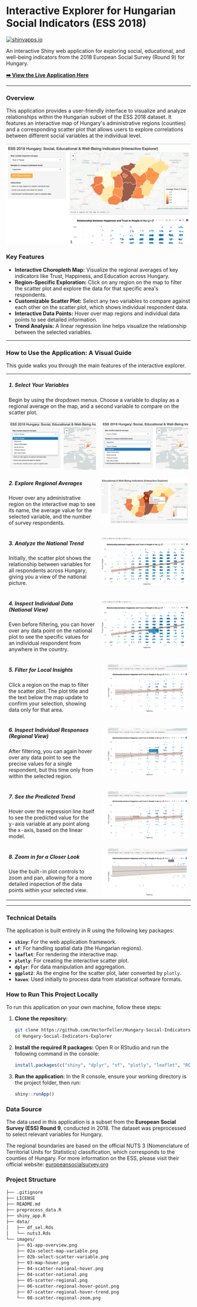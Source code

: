 # Interactive Explorer for Hungarian Social Indicators (ESS 2018)

[![shinyapps.io](https://img.shields.io/badge/shinyapps.io-deployed-blue.svg)](https://vectorvoyager.shinyapps.io/hungary_shiny_app/)

An interactive Shiny web application for exploring social, educational, and well-being indicators from the 2018 European Social Survey (Round 9) for Hungary.

**[➡️ View the Live Application Here](https://vectorvoyager.shinyapps.io/hungary_shiny_app/)**

---

### Overview

This application provides a user-friendly interface to visualize and analyze relationships within the Hungarian subset of the ESS 2018 dataset. It features an interactive map of Hungary's administrative regions (counties) and a corresponding scatter plot that allows users to explore correlations between different social variables at the individual level.

![Application Overview](images/01-app-overview.png)

### Key Features

*   **Interactive Choropleth Map:** Visualize the regional averages of key indicators like Trust, Happiness, and Education across Hungary.
*   **Region-Specific Exploration:** Click on any region on the map to filter the scatter plot and explore the data for that specific area's respondents.
*   **Customizable Scatter Plot:** Select any two variables to compare against each other on the scatter plot, which shows individual respondent data.
*   **Interactive Data Points:** Hover over map regions and individual data points to see detailed information.
*   **Trend Analysis:** A linear regression line helps visualize the relationship between the selected variables.

---

### How to Use the Application: A Visual Guide

This guide walks you through the main features of the interactive explorer.

<table>
  <tr>
    <td colspan="2">
      <h5>1. Select Your Variables</h5>
      <p>Begin by using the dropdown menus. Choose a variable to display as a regional average on the map, and a second variable to compare on the scatter plot.</p>
    </td>
  </tr>
  <tr>
    <td width="50%"><img src="images/02a-select-map-variable.png" alt="Selecting the map variable"></td>
    <td width="50%"><img src="images/02b-select-scatter-variable.png" alt="Selecting the scatter plot variable"></td>
  </tr>
  <tr>
    <td width="50%" valign="top">
      <h5>2. Explore Regional Averages</h5>
      <p>Hover over any administrative region on the interactive map to see its name, the average value for the selected variable, and the number of survey respondents.</p>
    </td>
    <td width="50%">
      <img src="images/03-map-hover.png" alt="Hovering over a map region">
    </td>
  </tr>
  <tr>
    <td width="50%" valign="top">
      <h5>3. Analyze the National Trend</h5>
      <p>Initially, the scatter plot shows the relationship between variables for all respondents across Hungary, giving you a view of the national picture.</p>
    </td>
    <td width="50%">
      <img src="images/04-scatter-national.png" alt="Scatter plot for all of Hungary">
    </td>
  </tr>
  <tr>
    <td width="50%" valign="top">
      <h5>4. Inspect Individual Data (National View)</h5>
      <p>Even before filtering, you can hover over any data point on the national plot to see the specific values for an individual respondent from anywhere in the country.</p>
    </td>
    <td width="50%">
      <img src="images/04-scatter-national-hover.png" alt="Hovering over a data point on the national plot">
    </td>
  </tr>
   <tr>
    <td width="50%" valign="top">
      <h5>5. Filter for Local Insights</h5>
      <p>Click a region on the map to filter the scatter plot. The plot title and the text below the map update to confirm your selection, showing data only for that area.</p>
    </td>
    <td width="50%">
      <img src="images/05-scatter-regional.png" alt="Scatter plot filtered for a specific region">
    </td>
  </tr>
  <tr>
    <td width="50%" valign="top">
      <h5>6. Inspect Individual Responses (Regional View)</h5>
      <p>After filtering, you can again hover over any data point to see the precise values for a single respondent, but this time only from within the selected region.</p>
    </td>
    <td width="50%">
      <img src="images/06-scatter-regional-hover-point.png" alt="Hovering over a single data point in the scatter plot">
    </td>
  </tr>
  <tr>
    <td width="50%" valign="top">
      <h5>7. See the Predicted Trend</h5>
      <p>Hover over the regression line itself to see the predicted value for the y-axis variable at any point along the x-axis, based on the linear model.</p>
    </td>
    <td width="50%">
      <img src="images/07-scatter-regional-hover-trend.png" alt="Hovering over the trend line to see predicted values">
    </td>
  </tr>
  <tr>
    <td width="50%" valign="top">
      <h5>8. Zoom in for a Closer Look</h5>
      <p>Use the built-in plot controls to zoom and pan, allowing for a more detailed inspection of the data points within your selected view.</p>
    </td>
    <td width="50%">
      <img src="images/08-scatter-regional-zoom.png" alt="Zooming in on the scatter plot">
    </td>
  </tr>
</table>

---

### Technical Details

The application is built entirely in R using the following key packages:

*   **`shiny`**: For the web application framework.
*   **`sf`**: For handling spatial data (the Hungarian regions).
*   **`leaflet`**: For rendering the interactive map.
*   **`plotly`**: For creating the interactive scatter plot.
*   **`dplyr`**: For data manipulation and aggregation.
*   **`ggplot2`**: As the engine for the scatter plot, later converted by `plotly`.
*   **`haven`**: Used initially to process data from statistical software formats.

### How to Run This Project Locally

To run this application on your own machine, follow these steps:

1.  **Clone the repository:**
    ```bash
    git clone https://github.com/VectorTeller/Hungary-Social-Indicators-Explorer.git
    cd Hungary-Social-Indicators-Explorer
    ```

2.  **Install the required R packages:**
    Open R or RStudio and run the following command in the console:
    ```r
    install.packages(c("shiny", "dplyr", "sf", "plotly", "leaflet", "RColorBrewer", "ggplot2", "haven"))
    ```

3.  **Run the application:**
    In the R console, ensure your working directory is the project folder, then run:
    ```r
    shiny::runApp()
    ```

### Data Source

The data used in this application is a subset from the **European Social Survey (ESS) Round 9**, conducted in 2018. The dataset was preprocessed to select relevant variables for Hungary.

The regional boundaries are based on the official NUTS 3 (Nomenclature of Territorial Units for Statistics) classification, which corresponds to the counties of Hungary. For more information on the ESS, please visit their official website: [europeansocialsurvey.org](https://www.europeansocialsurvey.org/)

### Project Structure

```
├── .gitignore
├── LICENSE
├── README.md
├── preprocess_data.R
├── shiny_app.R
├── data/
│   ├── df_sel.Rds
│   └── nuts3.Rds
└── images/
    ├── 01-app-overview.png
    ├── 02a-select-map-variable.png
    ├── 02b-select-scatter-variable.png
    ├── 03-map-hover.png
    ├── 04-scatter-national-hover.png
    ├── 04-scatter-national.png
    ├── 05-scatter-regional.png
    ├── 06-scatter-regional-hover-point.png
    ├── 07-scatter-regional-hover-trend.png
    └── 08-scatter-regional-zoom.png
```

